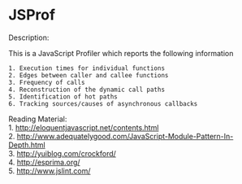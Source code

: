 JSProf
======

Description:

This is a JavaScript Profiler which reports the following information

	1. Execution times for individual functions
	2. Edges between caller and callee functions
	3. Frequency of calls
	4. Reconstruction of the dynamic call paths
	5. Identification of hot paths
	6. Tracking sources/causes of asynchronous callbacks

Reading Material: <br>
	1. http://eloquentjavascript.net/contents.html <br>
	2. http://www.adequatelygood.com/JavaScript-Module-Pattern-In-Depth.html <br>
	3. http://yuiblog.com/crockford/ <br>
	4. http://esprima.org/ <br>
	5. http://www.jslint.com/ <br>
